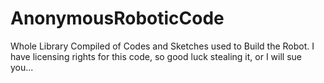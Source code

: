 # AnonymousRoboticCode

Whole Library Compiled of Codes and Sketches used to Build the Robot. I have licensing rights for this code, so good luck stealing it, or I will sue you...
